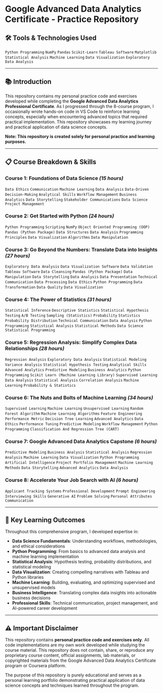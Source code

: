 # Google Advanced Data Analytics Certificate - Practice Repository

## 🛠️ Tools & Technologies Used

`Python Programming`  `NumPy`  `Pandas`  `Scikit-Learn`  `Tableau Software`  `Matplotlib`  `Statistical Analysis`  `Machine Learning`  `Data Visualization`  `Exploratory Data Analysis`

---

## 📚 Introduction

This repository contains my personal practice code and exercises developed while completing the **Google Advanced Data Analytics Professional Certificate**. As I progressed through the 8-course program, I occasionally wrote hands-on code in VS Code to reinforce learning concepts, especially when encountering advanced topics that required practical implementation. This repository showcases my learning journey and practical application of data science concepts.

**Note: This repository is created solely for personal practice and learning purposes.**

---

## 📋 Course Breakdown & Skills

### **Course 1: Foundations of Data Science** *(15 hours)*

`Data Ethics`  `Communication`  `Machine Learning`  `Data Analysis`  `Data-Driven Decision-Making`  `Analytical Skills`  `Workflow Management`  `Business Analytics`  `Data Storytelling`  `Stakeholder Communications`  `Data Science`  `Project Management`

### **Course 2: Get Started with Python** *(24 hours)*

`Python Programming`  `Scripting`  `NumPy`  `Object Oriented Programming (OOP)`  `Pandas (Python Package)`  `Data Structures`  `Data Analysis`  `Programming Principles`  `Data Visualization`  `Algorithms`  `Data Manipulation`

### **Course 3: Go Beyond the Numbers: Translate Data into Insights** *(27 hours)*

`Exploratory Data Analysis`  `Data Visualization Software`  `Data Validation`  `Tableau Software`  `Data Cleansing`  `Pandas (Python Package)`  `Data Manipulation`  `Data Storytelling`  `Data Analysis`  `Data Presentation`  `Technical Communication`  `Data Processing`  `Data Ethics`  `Python Programming`  `Data Transformation`  `Data Quality`  `Data Visualization`

### **Course 4: The Power of Statistics** *(31 hours)*

`Statistical Inference`  `Descriptive Statistics`  `Statistical Hypothesis Testing`  `A/B Testing`  `Sampling (Statistics)`  `Probability`  `Statistics`  `Probability Distribution`  `Technical Communication`  `Data Analysis`  `Python Programming`  `Statistical Analysis`  `Statistical Methods`  `Data Science`  `Statistical Programming`

### **Course 5: Regression Analysis: Simplify Complex Data Relationships** *(28 hours)*

`Regression Analysis`  `Exploratory Data Analysis`  `Statistical Modeling`  `Variance Analysis`  `Statistical Hypothesis Testing`  `Analytical Skills`  `Advanced Analytics`  `Predictive Modeling`  `Business Analytics`  `Python Programming`  `Scikit Learn (Machine Learning Library)`  `Supervised Learning`  `Data Analysis`  `Statistical Analysis`  `Correlation Analysis`  `Machine Learning`  `Probability & Statistics`

### **Course 6: The Nuts and Bolts of Machine Learning** *(34 hours)*

`Supervised Learning`  `Machine Learning`  `Unsupervised Learning`  `Random Forest Algorithm`  `Machine Learning Algorithms`  `Feature Engineering`  `Performance Metric`  `Decision Tree Learning`  `Advanced Analytics`  `Data Ethics`  `Performance Tuning`  `Predictive Modeling`  `Workflow Management`  `Python Programming`  `Classification And Regression Tree (CART)`

### **Course 7: Google Advanced Data Analytics Capstone** *(6 hours)*

`Predictive Modeling`  `Business Analysis`  `Statistical Analysis`  `Regression Analysis`  `Machine Learning`  `Data Visualization`  `Python Programming`  `Artificial Intelligence`  `Project Portfolio Management`  `Machine Learning Methods`  `Data Storytelling`  `Advanced Analytics`  `Data Analysis`

### **Course 8: Accelerate Your Job Search with AI** *(6 hours)*

`Applicant Tracking Systems`  `Professional Development`  `Prompt Engineering`  `Interviewing Skills`  `Generative AI`  `Problem Solving`  `Personal Attributes`  `Communication`

---

## 🎯 Key Learning Outcomes

Throughout this comprehensive program, I developed expertise in:

- **Data Science Fundamentals**: Understanding workflows, methodologies, and ethical considerations
- **Python Programming**: From basics to advanced data analysis and machine learning implementation  
- **Statistical Analysis**: Hypothesis testing, probability distributions, and statistical modeling
- **Data Visualization**: Creating compelling narratives with Tableau and Python libraries
- **Machine Learning**: Building, evaluating, and optimizing supervised and unsupervised models
- **Business Intelligence**: Translating complex data insights into actionable business decisions
- **Professional Skills**: Technical communication, project management, and AI-powered career development

---

## ⚠️ Important Disclaimer

This repository contains **personal practice code and exercises only**. All code implementations are my own work developed while studying the course material. This repository does not contain, share, or reproduce any proprietary course content, official assignments, lab materials, or copyrighted materials from the Google Advanced Data Analytics Certificate program or Coursera platform.

The purpose of this repository is purely educational and serves as a personal learning portfolio demonstrating practical application of data science concepts and techniques learned throughout the program.